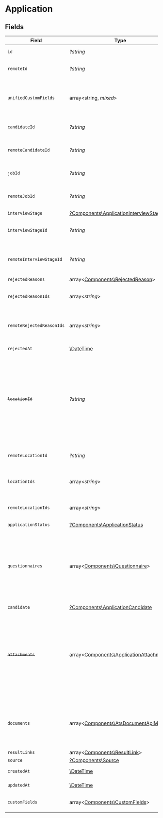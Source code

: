 # Application


## Fields

| Field                                                                                                                                                      | Type                                                                                                                                                       | Required                                                                                                                                                   | Description                                                                                                                                                | Example                                                                                                                                                    |
| ---------------------------------------------------------------------------------------------------------------------------------------------------------- | ---------------------------------------------------------------------------------------------------------------------------------------------------------- | ---------------------------------------------------------------------------------------------------------------------------------------------------------- | ---------------------------------------------------------------------------------------------------------------------------------------------------------- | ---------------------------------------------------------------------------------------------------------------------------------------------------------- |
| `id`                                                                                                                                                       | *?string*                                                                                                                                                  | :heavy_minus_sign:                                                                                                                                         | Unique identifier                                                                                                                                          | 8187e5da-dc77-475e-9949-af0f1fa4e4e3                                                                                                                       |
| `remoteId`                                                                                                                                                 | *?string*                                                                                                                                                  | :heavy_minus_sign:                                                                                                                                         | Provider's unique identifier                                                                                                                               | 8187e5da-dc77-475e-9949-af0f1fa4e4e3                                                                                                                       |
| `unifiedCustomFields`                                                                                                                                      | array<string, *mixed*>                                                                                                                                     | :heavy_minus_sign:                                                                                                                                         | Custom Unified Fields configured in your StackOne project                                                                                                  | {<br/>"my_project_custom_field_1": "REF-1236",<br/>"my_project_custom_field_2": "some other value"<br/>}                                                   |
| `candidateId`                                                                                                                                              | *?string*                                                                                                                                                  | :heavy_minus_sign:                                                                                                                                         | Unique identifier of the candidate                                                                                                                         | e3cb75bf-aa84-466e-a6c1-b8322b257a48                                                                                                                       |
| `remoteCandidateId`                                                                                                                                        | *?string*                                                                                                                                                  | :heavy_minus_sign:                                                                                                                                         | Provider's unique identifier of the candidate                                                                                                              | e3cb75bf-aa84-466e-a6c1-b8322b257a48                                                                                                                       |
| `jobId`                                                                                                                                                    | *?string*                                                                                                                                                  | :heavy_minus_sign:                                                                                                                                         | Unique identifier of the job                                                                                                                               | 4071538b-3cac-4fbf-ac76-f78ed250ffdd                                                                                                                       |
| `remoteJobId`                                                                                                                                              | *?string*                                                                                                                                                  | :heavy_minus_sign:                                                                                                                                         | Provider's unique identifier of the job                                                                                                                    | 4071538b-3cac-4fbf-ac76-f78ed250ffdd                                                                                                                       |
| `interviewStage`                                                                                                                                           | [?Components\ApplicationInterviewStage](../../Models/Components/ApplicationInterviewStage.md)                                                              | :heavy_minus_sign:                                                                                                                                         | N/A                                                                                                                                                        |                                                                                                                                                            |
| `interviewStageId`                                                                                                                                         | *?string*                                                                                                                                                  | :heavy_minus_sign:                                                                                                                                         | Unique identifier of the interview stage                                                                                                                   | 18bcbb1b-3cbc-4198-a999-460861d19480                                                                                                                       |
| `remoteInterviewStageId`                                                                                                                                   | *?string*                                                                                                                                                  | :heavy_minus_sign:                                                                                                                                         | Provider's unique identifier of the interview stage                                                                                                        | 18bcbb1b-3cbc-4198-a999-460861d19480                                                                                                                       |
| `rejectedReasons`                                                                                                                                          | array<[Components\RejectedReason](../../Models/Components/RejectedReason.md)>                                                                              | :heavy_minus_sign:                                                                                                                                         | N/A                                                                                                                                                        |                                                                                                                                                            |
| `rejectedReasonIds`                                                                                                                                        | array<*string*>                                                                                                                                            | :heavy_minus_sign:                                                                                                                                         | Unique identifiers of the rejection reasons                                                                                                                | [<br/>"f223d7f6-908b-48f0-9237-b201c307f609"<br/>]                                                                                                         |
| `remoteRejectedReasonIds`                                                                                                                                  | array<*string*>                                                                                                                                            | :heavy_minus_sign:                                                                                                                                         | Provider's unique identifiers of the rejection reasons                                                                                                     | [<br/>"f223d7f6-908b-48f0-9237-b201c307f609"<br/>]                                                                                                         |
| `rejectedAt`                                                                                                                                               | [\DateTime](https://www.php.net/manual/en/class.datetime.php)                                                                                              | :heavy_minus_sign:                                                                                                                                         | Date of rejection                                                                                                                                          | 2021-01-01T01:01:01.000Z                                                                                                                                   |
| ~~`locationId`~~                                                                                                                                           | *?string*                                                                                                                                                  | :heavy_minus_sign:                                                                                                                                         | : warning: ** DEPRECATED **: This will be removed in a future release, please migrate away from it as soon as possible.<br/><br/>Unique identifier of the location | dd8d41d1-5eb8-4408-9c87-9ba44604eae4                                                                                                                       |
| `remoteLocationId`                                                                                                                                         | *?string*                                                                                                                                                  | :heavy_minus_sign:                                                                                                                                         | Provider's unique identifier of the location                                                                                                               | dd8d41d1-5eb8-4408-9c87-9ba44604eae4                                                                                                                       |
| `locationIds`                                                                                                                                              | array<*string*>                                                                                                                                            | :heavy_minus_sign:                                                                                                                                         | Unique identifiers of the locations                                                                                                                        | [<br/>"dd8d41d1-5eb8-4408-9c87-9ba44604eae4"<br/>]                                                                                                         |
| `remoteLocationIds`                                                                                                                                        | array<*string*>                                                                                                                                            | :heavy_minus_sign:                                                                                                                                         | Remote's unique identifiers of the locations                                                                                                               | [<br/>"dd8d41d1-5eb8-4408-9c87-9ba44604eae4"<br/>]                                                                                                         |
| `applicationStatus`                                                                                                                                        | [?Components\ApplicationStatus](../../Models/Components/ApplicationStatus.md)                                                                              | :heavy_minus_sign:                                                                                                                                         | N/A                                                                                                                                                        |                                                                                                                                                            |
| `questionnaires`                                                                                                                                           | array<[Components\Questionnaire](../../Models/Components/Questionnaire.md)>                                                                                | :heavy_minus_sign:                                                                                                                                         | Questionnaires associated with the application                                                                                                             | {<br/>"id": "right_to_work",<br/>"answers": [<br/>{<br/>"id": "answer1",<br/>"type": "text",<br/>"values": [<br/>"Yes"<br/>]<br/>}<br/>]<br/>}             |
| `candidate`                                                                                                                                                | [?Components\ApplicationCandidate](../../Models/Components/ApplicationCandidate.md)                                                                        | :heavy_minus_sign:                                                                                                                                         | N/A                                                                                                                                                        |                                                                                                                                                            |
| ~~`attachments`~~                                                                                                                                          | array<[Components\ApplicationAttachment](../../Models/Components/ApplicationAttachment.md)>                                                                | :heavy_minus_sign:                                                                                                                                         | : warning: ** DEPRECATED **: This will be removed in a future release, please migrate away from it as soon as possible.<br/><br/>Use `documents` expand instead |                                                                                                                                                            |
| `documents`                                                                                                                                                | array<[Components\AtsDocumentApiModel](../../Models/Components/AtsDocumentApiModel.md)>                                                                    | :heavy_minus_sign:                                                                                                                                         | The documents attached to this application (eg. resume, cover letter etc.)                                                                                 |                                                                                                                                                            |
| `resultLinks`                                                                                                                                              | array<[Components\ResultLink](../../Models/Components/ResultLink.md)>                                                                                      | :heavy_minus_sign:                                                                                                                                         | N/A                                                                                                                                                        |                                                                                                                                                            |
| `source`                                                                                                                                                   | [?Components\Source](../../Models/Components/Source.md)                                                                                                    | :heavy_minus_sign:                                                                                                                                         | N/A                                                                                                                                                        |                                                                                                                                                            |
| `createdAt`                                                                                                                                                | [\DateTime](https://www.php.net/manual/en/class.datetime.php)                                                                                              | :heavy_minus_sign:                                                                                                                                         | Date of creation                                                                                                                                           | 2021-01-01T01:01:01.000Z                                                                                                                                   |
| `updatedAt`                                                                                                                                                | [\DateTime](https://www.php.net/manual/en/class.datetime.php)                                                                                              | :heavy_minus_sign:                                                                                                                                         | Date of last update                                                                                                                                        | 2021-01-01T01:01:01.000Z                                                                                                                                   |
| `customFields`                                                                                                                                             | array<[Components\CustomFields](../../Models/Components/CustomFields.md)>                                                                                  | :heavy_minus_sign:                                                                                                                                         | The application custom fields                                                                                                                              |                                                                                                                                                            |